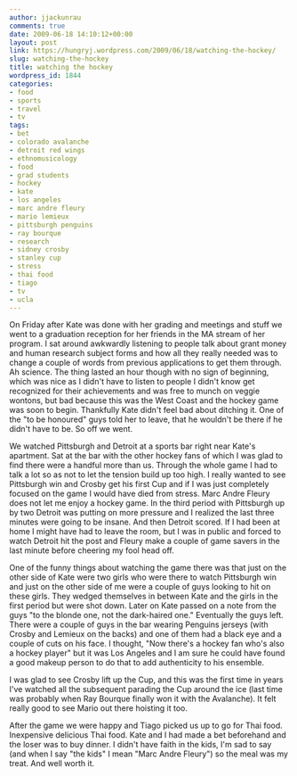 ```yaml
---
author: jjackunrau
comments: true
date: 2009-06-18 14:10:12+00:00
layout: post
link: https://hungryj.wordpress.com/2009/06/18/watching-the-hockey/
slug: watching-the-hockey
title: watching the hockey
wordpress_id: 1844
categories:
- food
- sports
- travel
- tv
tags:
- bet
- colorado avalanche
- detroit red wings
- ethnomusicology
- food
- grad students
- hockey
- kate
- los angeles
- marc andre fleury
- mario lemieux
- pittsburgh penguins
- ray bourque
- research
- sidney crosby
- stanley cup
- stress
- thai food
- tiago
- tv
- ucla
---
```


On Friday after Kate was done with her grading and meetings and stuff we went to a graduation reception for her friends in the MA stream of her program. I sat around awkwardly listening to people talk about grant money and human research subject forms and how all they really needed was to change a couple of words from previous applications to get them through. Ah science. The thing lasted an hour though with no sign of beginning, which was nice as I didn't have to listen to people I didn't know get recognized for their achievements and was free to munch on veggie wontons, but bad because this was the West Coast and the hockey game was soon to begin. Thankfully Kate didn't feel bad about ditching it. One of the "to be honoured" guys told her to leave, that he wouldn't be there if he didn't have to be. So off we went.

We watched Pittsburgh and Detroit at a sports bar right near Kate's apartment. Sat at the bar with the other hockey fans of which I was glad to find there were a handful more than us. Through the whole game I had to talk  a lot so as not to let the tension build up too high. I really wanted to see Pittsburgh win and Crosby get his first Cup and if I was just completely focused on the game I would have died from stress. Marc Andre Fleury does not let me enjoy a hockey game. In the third period with Pittsburgh up by two Detroit was putting on more pressure and I realized the last three minutes were going to be insane. And then Detroit scored. If I had been at home I might have had to leave the room, but I was in public and forced to watch Detroit hit the post and Fleury make a couple of game savers in the last minute before cheering my fool head off.

One of the funny things about watching the game there was that just on the other side of Kate were two girls who were there to watch Pittsburgh win and just on the other side of me were a couple of guys looking to hit on these girls. They wedged themselves in between Kate and the girls in the first period but were shot down. Later on Kate passed on a note from the guys "to the blonde one, not the dark-haired one." Eventually the guys left. There were a couple of guys in the bar wearing Penguins jerseys (with Crosby and Lemieux on the backs) and one of them had a black eye and a couple of cuts on his face. I thought, "Now there's a hockey fan who's also a hockey player" but it was Los Angeles and I am sure he could have found a good makeup person to do that to add authenticity to his ensemble.

I was glad to see Crosby lift up the Cup, and this was the first time in years I've watched all the subsequent parading the Cup around the ice (last time was probably when Ray Bourque finally won it with the Avalanche). It felt really good to see Mario out there hoisting it too.

After the game we were happy and Tiago picked us up to go for Thai food. Inexpensive delicious Thai food. Kate and I had made a bet beforehand and the loser was to buy dinner. I didn't have faith in the kids, I'm sad to say (and when I say "the kids" I mean "Marc Andre Fleury") so the meal was my treat. And well worth it.
